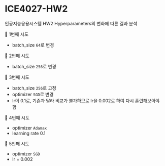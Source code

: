 # ICE4027-HW2
인공지능응용시스템 HW2 Hyperparameters의 변화에 따른 결과 분석

🐰 1번째 시도
- batch_size `64`로 변경

🐰 2번째 시도
- batch_size `256`로 변경

🐰 3번째 시도
- batch_size `256`로 고정
- optimizer `SGD`로 변경
- lr이 0.1로, 기존과 달라 비교가 불가하므로 lr을 0.002로 하여 다시 훈련해보아야 함

🐰 4번째 시도
- optimizer `Adamax`
- learning rate 0.1

🐰 5번째 시도
- optimizer `SGD`
- lr = 0.002
